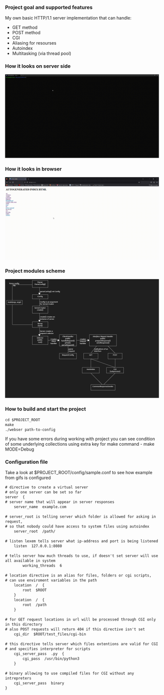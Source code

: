 ### Project goal and supported features
My own basic HTTP/1.1 server implementation that can handle:
- GET method 
- POST method 
- CGI
- Aliasing for resourses
- Autoindex
- Multitasking (via thread pool)

### How it looks on server side
![](imgs/console_while_running.gif)
### How it looks in browser
![](imgs/browser_side.gif)
### Project modules scheme
![](imgs/project_schema.png)

### How to build and start the project

    cd $PROJECT_ROOT
    make
    ./webser path-to-config
If you have some errors during working with project you can see condition of some underlying collections using extra key for make command - make MODE=Debug

### Configuration file
Take a look at $PROJECT_ROOT/config/sample.conf to see how example from gifs is configured
```
# directive to create a virtual server
# only one server can be set so far
server  {
# server name that will appear in server responses
	server_name  example.com

# server_root is telling server which folder is allowed for asking in request,
# so that nobody could have access to system files using autoindex
	server_root  /path/

# listen lexem tells server what ip-address and port is being listened
	listen  127.0.0.1:8080

# tells server how much threads to use, if doesn't set server will use all available in system
		working_threads  6

# location directive is an alias for files, folders or cgi scripts, 
# can use enviroment variables in the path
	location  /  {
		root  $ROOT
	}
	location  /  {
		root  /path
	}

# for GET request locations in url will be processed through CGI only in this directory
# also POST requests will return 404 if this directive isn't set
	cgi_dir  $ROOT/test_files/cgi-bin

# this directive tells server which files extentions are valid for CGI
# and specifies interpreter for scripts
	cgi_server_pass  .py  {
		cgi_pass  /usr/bin/python3
	}
	
# binary allowing to use compiled files for CGI without any intrepreters
	cgi_server_pass  binary
}
```
